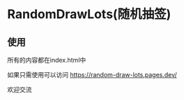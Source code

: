 # RandomDrawLots(随机抽签)
## 使用
所有的内容都在index.html中

如果只需使用可以访问  https://random-draw-lots.pages.dev/

欢迎交流